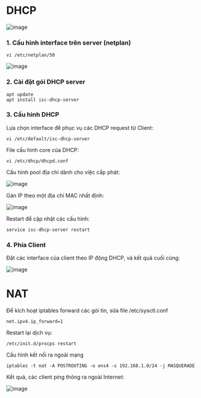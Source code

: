 # DHCP
![image](https://user-images.githubusercontent.com/83684068/120133903-30846d00-c1f7-11eb-889d-1a20f7ec485b.png)

### 1. Cấu hình interface trên server (netplan)
    vi /etc/netplan/50

![image](https://user-images.githubusercontent.com/83684068/120134006-6a557380-c1f7-11eb-9bc9-344b8eeba047.png)

### 2. Cài đặt gói DHCP server
    apt update
    apt install isc-dhcp-server
    
### 3. Cấu hình DHCP
Lựa chọn interface để phục vụ các DHCP request từ Client:
    
    vi /etc/default/isc-dhcp-server
    
File cấu hình core của DHCP:

    vi /etc/dhcp/dhcpd.conf

Cấu hình pool địa chỉ dành cho việc cấp phát:

![image](https://user-images.githubusercontent.com/83684068/120134487-6aa23e80-c1f8-11eb-94dd-140dd005b519.png)

Gán IP theo một địa chỉ MAC nhất định:

![image](https://user-images.githubusercontent.com/83684068/120134598-ab01bc80-c1f8-11eb-8212-56f6ab09f7dd.png)

Restart để cập nhật các cấu hình:

    service isc-dhcp-server restart
    
### 4. Phía Client
Đặt các interface của client theo IP động DHCP, và kết quả cuối cùng:

![image](https://user-images.githubusercontent.com/83684068/120134698-e4d2c300-c1f8-11eb-9e71-fa4398564d77.png)

# NAT
Để kích hoạt iptables forward các gói tin, sửa file /etc/sysctl.conf

    net.ipv4.ip_forward=1
    
Restart lại dịch vụ:

    /etc/init.d/procps restart

Cấu hình kết nối ra ngoài mạng
        
    iptables -t nat -A POSTROUTING -o ens4 -s 192.168.1.0/24 -j MASQUERADE

Kết quả, các client ping thông ra ngoài Internet:

![image](https://user-images.githubusercontent.com/83684068/120136231-1305d200-c1fc-11eb-98fa-c30efbf675b7.png)
